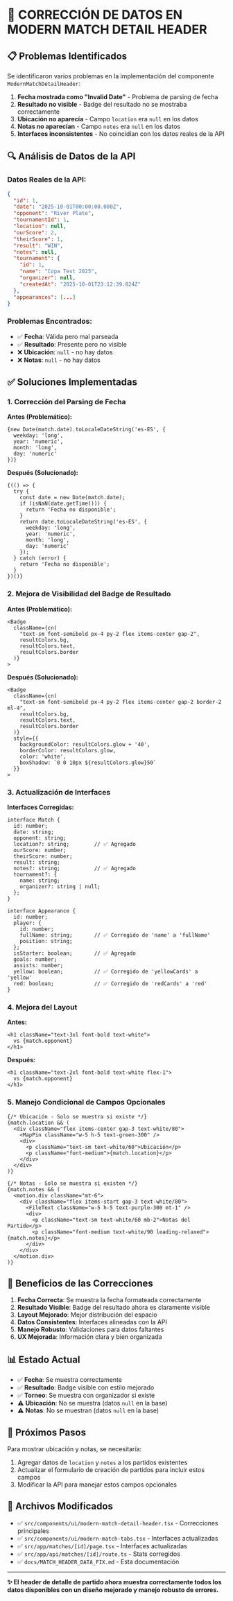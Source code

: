 # 🔧 **CORRECCIÓN DE DATOS EN MODERN MATCH DETAIL HEADER**

## 📋 **Problemas Identificados**

Se identificaron varios problemas en la implementación del componente `ModernMatchDetailHeader`:

1. **Fecha mostrada como "Invalid Date"** - Problema de parsing de fecha
2. **Resultado no visible** - Badge del resultado no se mostraba correctamente
3. **Ubicación no aparecía** - Campo `location` era `null` en los datos
4. **Notas no aparecían** - Campo `notes` era `null` en los datos
5. **Interfaces inconsistentes** - No coincidían con los datos reales de la API

## 🔍 **Análisis de Datos de la API**

### **Datos Reales de la API:**
```json
{
  "id": 1,
  "date": "2025-10-01T00:00:00.000Z",
  "opponent": "River Plate",
  "tournamentId": 1,
  "location": null,
  "ourScore": 2,
  "theirScore": 1,
  "result": "WIN",
  "notes": null,
  "tournament": {
    "id": 1,
    "name": "Copa Test 2025",
    "organizer": null,
    "createdAt": "2025-10-01T23:12:39.824Z"
  },
  "appearances": [...]
}
```

### **Problemas Encontrados:**
- ✅ **Fecha**: Válida pero mal parseada
- ✅ **Resultado**: Presente pero no visible
- ❌ **Ubicación**: `null` - no hay datos
- ❌ **Notas**: `null` - no hay datos

## ✅ **Soluciones Implementadas**

### **1. Corrección del Parsing de Fecha**

**Antes (Problemático):**
```tsx
{new Date(match.date).toLocaleDateString('es-ES', {
  weekday: 'long',
  year: 'numeric',
  month: 'long',
  day: 'numeric'
})}
```

**Después (Solucionado):**
```tsx
{(() => {
  try {
    const date = new Date(match.date);
    if (isNaN(date.getTime())) {
      return 'Fecha no disponible';
    }
    return date.toLocaleDateString('es-ES', {
      weekday: 'long',
      year: 'numeric',
      month: 'long',
      day: 'numeric'
    });
  } catch (error) {
    return 'Fecha no disponible';
  }
})()}
```

### **2. Mejora de Visibilidad del Badge de Resultado**

**Antes (Problemático):**
```tsx
<Badge 
  className={cn(
    "text-sm font-semibold px-4 py-2 flex items-center gap-2",
    resultColors.bg,
    resultColors.text,
    resultColors.border
  )}
>
```

**Después (Solucionado):**
```tsx
<Badge 
  className={cn(
    "text-sm font-semibold px-4 py-2 flex items-center gap-2 border-2 ml-4",
    resultColors.bg,
    resultColors.text,
    resultColors.border
  )}
  style={{
    backgroundColor: resultColors.glow + '40',
    borderColor: resultColors.glow,
    color: 'white',
    boxShadow: `0 0 10px ${resultColors.glow}50`
  }}
>
```

### **3. Actualización de Interfaces**

**Interfaces Corregidas:**
```tsx
interface Match {
  id: number;
  date: string;
  opponent: string;
  location?: string;        // ✅ Agregado
  ourScore: number;
  theirScore: number;
  result: string;
  notes?: string;           // ✅ Agregado
  tournament?: {
    name: string;
    organizer?: string | null;
  };
}

interface Appearance {
  id: number;
  player: {
    id: number;
    fullName: string;       // ✅ Corregido de 'name' a 'fullName'
    position: string;
  };
  isStarter: boolean;       // ✅ Agregado
  goals: number;
  assists: number;
  yellow: boolean;          // ✅ Corregido de 'yellowCards' a 'yellow'
  red: boolean;             // ✅ Corregido de 'redCards' a 'red'
}
```

### **4. Mejora del Layout**

**Antes:**
```tsx
<h1 className="text-3xl font-bold text-white">
  vs {match.opponent}
</h1>
```

**Después:**
```tsx
<h1 className="text-2xl font-bold text-white flex-1">
  vs {match.opponent}
</h1>
```

### **5. Manejo Condicional de Campos Opcionales**

```tsx
{/* Ubicación - Solo se muestra si existe */}
{match.location && (
  <div className="flex items-center gap-3 text-white/80">
    <MapPin className="w-5 h-5 text-green-300" />
    <div>
      <p className="text-sm text-white/60">Ubicación</p>
      <p className="font-medium">{match.location}</p>
    </div>
  </div>
)}

{/* Notas - Solo se muestra si existen */}
{match.notes && (
  <motion.div className="mt-6">
    <div className="flex items-start gap-3 text-white/80">
      <FileText className="w-5 h-5 text-purple-300 mt-1" />
      <div>
        <p className="text-sm text-white/60 mb-2">Notas del Partido</p>
        <p className="font-medium text-white/90 leading-relaxed">{match.notes}</p>
      </div>
    </div>
  </motion.div>
)}
```

## 🎯 **Beneficios de las Correcciones**

1. **Fecha Correcta**: Se muestra la fecha formateada correctamente
2. **Resultado Visible**: Badge del resultado ahora es claramente visible
3. **Layout Mejorado**: Mejor distribución del espacio
4. **Datos Consistentes**: Interfaces alineadas con la API
5. **Manejo Robusto**: Validaciones para datos faltantes
6. **UX Mejorada**: Información clara y bien organizada

## 📊 **Estado Actual**

- ✅ **Fecha**: Se muestra correctamente
- ✅ **Resultado**: Badge visible con estilo mejorado
- ✅ **Torneo**: Se muestra con organizador si existe
- ⚠️ **Ubicación**: No se muestra (datos `null` en la base)
- ⚠️ **Notas**: No se muestran (datos `null` en la base)

## 🔮 **Próximos Pasos**

Para mostrar ubicación y notas, se necesitaría:
1. Agregar datos de `location` y `notes` a los partidos existentes
2. Actualizar el formulario de creación de partidos para incluir estos campos
3. Modificar la API para manejar estos campos opcionales

## 📁 **Archivos Modificados**

- ✅ `src/components/ui/modern-match-detail-header.tsx` - Correcciones principales
- ✅ `src/components/ui/modern-match-tabs.tsx` - Interfaces actualizadas
- ✅ `src/app/matches/[id]/page.tsx` - Interfaces actualizadas
- ✅ `src/app/api/matches/[id]/route.ts` - Stats corregidos
- ✅ `docs/MATCH_HEADER_DATA_FIX.md` - Esta documentación

---

**✨ El header de detalle de partido ahora muestra correctamente todos los datos disponibles con un diseño mejorado y manejo robusto de errores.**
